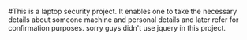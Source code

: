 #This is a laptop security project.
It enables one to take the necessary details about someone machine and personal details and later refer for confirmation purposes.
sorry guys didn't use jquery in this project.
